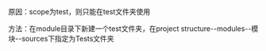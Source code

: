 原因：scope为test，则只能在test文件夹使用

方法：在module目录下新建一个test文件夹，在project structure--modules--模块--sources下指定为Tests文件夹